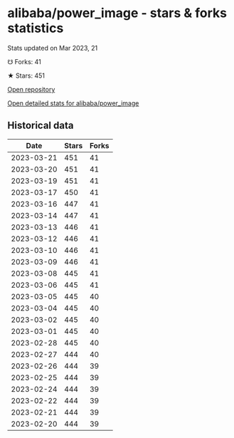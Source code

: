 # alibaba/power_image - stars & forks statistics

Stats updated on Mar 2023, 21

☋ Forks: 41

★ Stars: 451

[Open repository](https://github.com/alibaba/power_image)

[Open detailed stats for alibaba/power_image](https://reviewgithub.com/rep/alibaba/power_image)

## Historical data
| Date | Stars | Forks |
|------|-------|-------|
| 2023-03-21 | 451 | 41 | 
| 2023-03-20 | 451 | 41 | 
| 2023-03-19 | 451 | 41 | 
| 2023-03-17 | 450 | 41 | 
| 2023-03-16 | 447 | 41 | 
| 2023-03-14 | 447 | 41 | 
| 2023-03-13 | 446 | 41 | 
| 2023-03-12 | 446 | 41 | 
| 2023-03-10 | 446 | 41 | 
| 2023-03-09 | 446 | 41 | 
| 2023-03-08 | 445 | 41 | 
| 2023-03-06 | 445 | 41 | 
| 2023-03-05 | 445 | 40 | 
| 2023-03-04 | 445 | 40 | 
| 2023-03-02 | 445 | 40 | 
| 2023-03-01 | 445 | 40 | 
| 2023-02-28 | 445 | 40 | 
| 2023-02-27 | 444 | 40 | 
| 2023-02-26 | 444 | 39 | 
| 2023-02-25 | 444 | 39 | 
| 2023-02-24 | 444 | 39 | 
| 2023-02-22 | 444 | 39 | 
| 2023-02-21 | 444 | 39 | 
| 2023-02-20 | 444 | 39 | 


